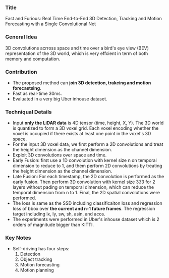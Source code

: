 ### Title
Fast and Furious: Real Time End-to-End 3D Detection, Tracking and Motion Forecasting with a Single Convolutional Net

### General Idea
3D convolutions acrross space and time over a bird's eye view (BEV) representation of the 3D world, which is very effcient in term of both memory and computation. 

### Contribution

* The proposed method can **join 3D detection, trakcing and motion forecastsing**. 
* Fast as real-time 30ms. 
* Evaluated in a very big Uber inhouse dataset. 

### Techniqual Details
* Input **only the LiDAR data** is 4D tensor (time, height, X, Y). The 3D world is quantized to form a 3D voxel grid. Each voxel encoding whether the voxel is occupied if there exists at least one point in the voxel's 3D space. 
* For the input 3D voxel data, we first perform a 2D convolutions and treat the height dimension as the channel dimension.
* Exploit 3D convolutions over space and time.
* Early Fusion: first use a 1D convolution with kernel size n on temporal dimension to reduce to 1, and them perform 2D convolutions by treating the height dimension as the channel dimension.
* Late Fusion: For each timestamp, the 2D convolution is performed as the early fusion. Then perform 3D convolution with kernel size 3*3*3 for 2 layers without pading on temporal dimension, which can reduce the temporal dimension from n to 1. Final, the 2D spatial convolutions were performed. 
* The loss is same as the SSD including classificaiton loss and regression loss of bbox over **the current and n-1 future frames**. The regression target including lx, ly, sw, sh, asin, and acos. 
* The experiments were performed in Uber's inhouse dataset which is 2 orders of magnitude bigger than KITTI. 


### Key Notes
* Self-driving has four steps:
  1. Detection
  2. Object tracking
  3. Motion forecasting
  4. Motion planning
  

